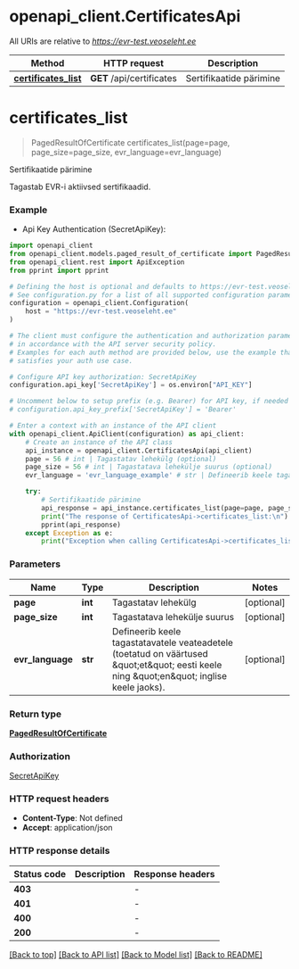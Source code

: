 # openapi_client.CertificatesApi

All URIs are relative to *https://evr-test.veoseleht.ee*

Method | HTTP request | Description
------------- | ------------- | -------------
[**certificates_list**](CertificatesApi.md#certificates_list) | **GET** /api/certificates | Sertifikaatide pärimine


# **certificates_list**
> PagedResultOfCertificate certificates_list(page=page, page_size=page_size, evr_language=evr_language)

Sertifikaatide pärimine

Tagastab EVR-i aktiivsed sertifikaadid.

### Example

* Api Key Authentication (SecretApiKey):

```python
import openapi_client
from openapi_client.models.paged_result_of_certificate import PagedResultOfCertificate
from openapi_client.rest import ApiException
from pprint import pprint

# Defining the host is optional and defaults to https://evr-test.veoseleht.ee
# See configuration.py for a list of all supported configuration parameters.
configuration = openapi_client.Configuration(
    host = "https://evr-test.veoseleht.ee"
)

# The client must configure the authentication and authorization parameters
# in accordance with the API server security policy.
# Examples for each auth method are provided below, use the example that
# satisfies your auth use case.

# Configure API key authorization: SecretApiKey
configuration.api_key['SecretApiKey'] = os.environ["API_KEY"]

# Uncomment below to setup prefix (e.g. Bearer) for API key, if needed
# configuration.api_key_prefix['SecretApiKey'] = 'Bearer'

# Enter a context with an instance of the API client
with openapi_client.ApiClient(configuration) as api_client:
    # Create an instance of the API class
    api_instance = openapi_client.CertificatesApi(api_client)
    page = 56 # int | Tagastatav lehekülg (optional)
    page_size = 56 # int | Tagastatava lehekülje suurus (optional)
    evr_language = 'evr_language_example' # str | Defineerib keele tagastatavatele veateadetele (toetatud on väärtused \"et\" eesti keele ning \"en\" inglise keele jaoks). (optional)

    try:
        # Sertifikaatide pärimine
        api_response = api_instance.certificates_list(page=page, page_size=page_size, evr_language=evr_language)
        print("The response of CertificatesApi->certificates_list:\n")
        pprint(api_response)
    except Exception as e:
        print("Exception when calling CertificatesApi->certificates_list: %s\n" % e)
```



### Parameters


Name | Type | Description  | Notes
------------- | ------------- | ------------- | -------------
 **page** | **int**| Tagastatav lehekülg | [optional] 
 **page_size** | **int**| Tagastatava lehekülje suurus | [optional] 
 **evr_language** | **str**| Defineerib keele tagastatavatele veateadetele (toetatud on väärtused \&quot;et\&quot; eesti keele ning \&quot;en\&quot; inglise keele jaoks). | [optional] 

### Return type

[**PagedResultOfCertificate**](PagedResultOfCertificate.md)

### Authorization

[SecretApiKey](../README.md#SecretApiKey)

### HTTP request headers

 - **Content-Type**: Not defined
 - **Accept**: application/json

### HTTP response details

| Status code | Description | Response headers |
|-------------|-------------|------------------|
**403** |  |  -  |
**401** |  |  -  |
**400** |  |  -  |
**200** |  |  -  |

[[Back to top]](#) [[Back to API list]](../README.md#documentation-for-api-endpoints) [[Back to Model list]](../README.md#documentation-for-models) [[Back to README]](../README.md)

